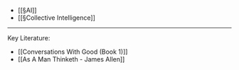 - [[§AI]]
- [[§Collective Intelligence]]

---

Key Literature:

- [[Conversations With Good (Book 1)]]
- [[As A Man Thinketh - James Allen]]